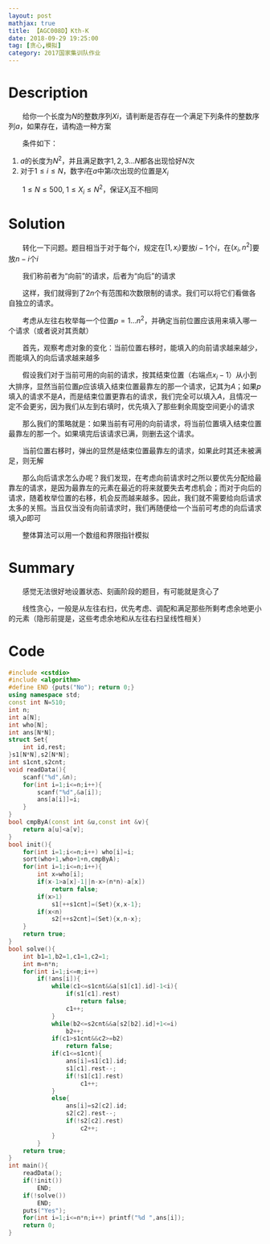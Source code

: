 ```yaml
---
layout: post
mathjax: true
title: 【AGC008D】Kth-K
date: 2018-09-29 19:25:00
tag: [贪心,模拟]
category: 2017国家集训队作业
---
```

# Description

　　给你一个长度为$N$的整数序列$Xi$，请判断是否存在一个满足下列条件的整数序列$a$，如果存在，请构造一种方案

　　条件如下：

1. $a$的长度为$N^2$，并且满足数字$1,2,3...N$都各出现恰好$N$次
2. 对于$1 \le i \le N$，数字$i$在$a$中第$i$次出现的位置是$X_i$

　　$1 \le N \le 500, \;1\le X_i\le N^2$，保证$X_i$互不相同


<!-- more -->
# Solution

　　转化一下问题。题目相当于对于每个$i$，规定在$[1,x_i)$要放$i-1$个$i$，在$(x_i,n^2]$要放$n-i$个$i$

　　我们称前者为“向前”的请求，后者为“向后”的请求

　　这样，我们就得到了$2n$个有范围和次数限制的请求。我们可以将它们看做各自独立的请求。

　　考虑从左往右枚举每一个位置$p=1...n^2$，并确定当前位置应该用来填入哪一个请求（或者说对其贡献）

　　首先，观察考虑对象的变化：当前位置右移时，能填入的向前请求越来越少，而能填入的向后请求越来越多

　　假设我们对于当前可用的向前的请求，按其结束位置（右端点$x_i-1$）从小到大排序，显然当前位置$p$应该填入结束位置最靠左的那一个请求，记其为$A$；如果$p$填入的请求不是$A$，而是结束位置更靠右的请求，我们完全可以填入$A$，且情况一定不会更劣，因为我们从左到右填时，优先填入了那些剩余周旋空间更小的请求

　　那么我们的策略就是：如果当前有可用的向前请求，将当前位置填入结束位置最靠左的那一个。如果填完后该请求已满，则删去这个请求。

　　当前位置右移时，弹出的显然是结束位置最靠左的请求，如果此时其还未被满足，则无解

　　那么向后请求怎么办呢？我们发现，在考虑向前请求时之所以要优先分配给最靠左的请求，是因为最靠左的元素在最近的将来就要失去考虑机会；而对于向后的请求，随着枚举位置的右移，机会反而越来越多。因此，我们就不需要给向后请求太多的关照。当且仅当没有向前请求时，我们再随便给一个当前可考虑的向后请求填入$p$即可

　　整体算法可以用一个数组和界限指针模拟

# Summary

　　感觉无法很好地设置状态、刻画阶段的题目，有可能就是贪心了

　　线性贪心，一般是从左往右扫，优先考虑、调配和满足那些所剩考虑余地更小的元素（隐形前提是，这些考虑余地和从左往右扫呈线性相关）

# Code

```c++
#include <cstdio>
#include <algorithm>
#define END {puts("No"); return 0;}
using namespace std;
const int N=510;
int n;
int a[N];
int who[N];
int ans[N*N];
struct Set{
	int id,rest;
}s1[N*N],s2[N*N];
int s1cnt,s2cnt;
void readData(){
	scanf("%d",&n);
	for(int i=1;i<=n;i++){
		scanf("%d",&a[i]);
		ans[a[i]]=i;
	}
}
bool cmpByA(const int &u,const int &v){
	return a[u]<a[v];
}
bool init(){
	for(int i=1;i<=n;i++) who[i]=i;
	sort(who+1,who+1+n,cmpByA);
	for(int i=1;i<=n;i++){
		int x=who[i];
		if(x-1>a[x]-1||n-x>(n*n)-a[x])
			return false;
		if(x>1)
			s1[++s1cnt]=(Set){x,x-1};
		if(x<n)
			s2[++s2cnt]=(Set){x,n-x};
	}
	return true;
}
bool solve(){
	int b1=1,b2=1,c1=1,c2=1;
	int m=n*n;
	for(int i=1;i<=m;i++)
		if(!ans[i]){
			while(c1<=s1cnt&&a[s1[c1].id]-1<i){
				if(s1[c1].rest)
					return false;
				c1++;
			}
			while(b2<=s2cnt&&a[s2[b2].id]+1<=i)
				b2++;
			if(c1>s1cnt&&c2>=b2)
				return false;
			if(c1<=s1cnt){
				ans[i]=s1[c1].id;
				s1[c1].rest--;
				if(!s1[c1].rest)
					c1++;
			}
			else{
				ans[i]=s2[c2].id;
				s2[c2].rest--;
				if(!s2[c2].rest)
					c2++;
			}
		}
	return true;
}
int main(){
	readData();
	if(!init())
		END;
	if(!solve())
		END;
	puts("Yes");
	for(int i=1;i<=n*n;i++) printf("%d ",ans[i]);
	return 0;
}
```


